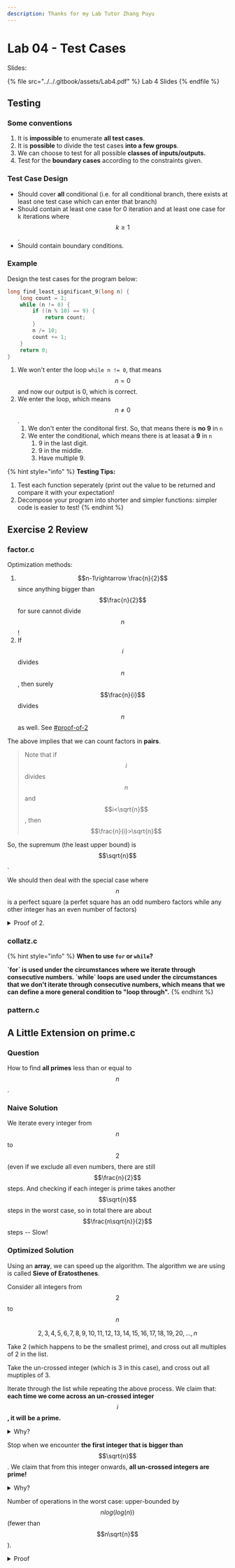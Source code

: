 ```yaml
---
description: Thanks for my Lab Tutor Zhang Puyu
---
```


# Lab 04 - Test Cases

Slides:

{% file src="../../.gitbook/assets/Lab4.pdf" %}
Lab 4 Slides
{% endfile %}

## Testing

### Some conventions

1. It is **impossible** to enumerate **all test cases**.
2. It is **possible** to divide the test cases **into a few groups**.
3. We can choose to test for all possible **classes of inputs/outputs.**
4. Test for the **boundary cases** according to the constraints given.

### Test Case Design

* Should cover **all** conditional (i.e. for all conditional branch, there exists at least one test case which can enter that branch)
* Should contain at least one case for 0 iteration and at least one case for k iterations where $$k\geq1$$.
* Should contain boundary conditions.

### Example

Design the test cases for the program below:

```c
long find_least_significant_9(long n) {
    long count = 1;
    while (n != 0) {
        if ((n % 10) == 9) {
            return count;
        }
        n /= 10;
        count += 1;
    }
    return 0;
}
```

1. We won't enter the loop `while n != 0`, that means $$n=0$$ and now our output is 0, which is correct.
2. We enter the loop, which means $$n\neq0$$.
   1. We don't enter the conditonal first. So, that means there is **no 9** in `n`
   2. We enter the conditional, which means there is at leasat a **9** in `n`
      1. 9 in the last digit.
      2. 9 in the middle.
      3. Have multiple 9.

{% hint style="info" %}
**Testing Tips:**

1. Test each function seperately (print out the value to be returned and compare it with your expectation!
2. Decompose your program into shorter and simpler functions: simpler code is easier to test!
{% endhint %}

## Exercise 2 Review

### factor.c

Optimization methods:

1. $$n-1\rightarrow  \frac{n}{2}$$ since anything bigger than $$\frac{n}{2}$$ for sure cannot divide $$n$$!
2. If $$i$$ divides $$n$$, then surely $$\frac{n}{i}$$ divides $$n$$ as well. See [#proof-of-2](lab-04-test-cases.md#proof-of-2 "mention")

The above implies that we can count factors in **pairs**.

> Note that if $$i$$ divides $$n$$ and $$i<\sqrt{n}$$, then $$\frac{n}{i}>\sqrt{n}$$

So, the supremum (the least upper bound) is $$\sqrt{n}$$.

We should then deal with the special case where $$n$$ is a perfect square (a perfet square has an odd numbero factors while any other integer has an even number of factors)

<details>

<summary>Proof of 2.</summary>

If $$i$$ divides $$n$$, then we can write $$n=qi$$, where $$q\neq0$$. Manipulate this equation, we know $$q=\frac{n}{i}$$. So, now our problem becomes does $$q$$ divide $$n$$ right? This answer is obvious yes right, since we already know that $$n=qi$$. Proof!

</details>

### collatz.c

{% hint style="info" %}
**When to use `for` or `while`?**

**\`for\` is used under the circumstances where we iterate through consecutive numbers. \`while\` loops are used under the circumstances that we don't iterate through consecutive numbers, which means that we can define a more general condition to "loop through".**
{% endhint %}

### pattern.c

## A Little Extension on prime.c

### Question

How to find **all primes** less than or equal to $$n$$.

### Naive Solution

We iterate every integer from $$n$$ to $$2$$ (even if we exclude all even numbers, there are still $$\frac{n}{2}$$ steps. And checking if each integer is prime takes another $$\sqrt{n}$$ steps in the worst case, so in total there are about $$\frac{n\sqrt{n}}{2}$$ steps -- Slow!

### Optimized Solution

Using an **array**, we can speed up the algorithm. The algorithm we are using is called **Sieve of Eratosthenes**.

Consider all integers from $$2$$ to $$n$$

$$
2,3,4,5,6,7,8,9,10,11,12,13,14,15,16,17,18,19,20,...,n
$$

Take 2 (which happens to be the smallest prime), and cross out all multiples of 2 in the list.

Take the un-crossed integer (which is 3 in this case), and cross out all muptiples of 3.

Iterate through the list while repeating the above process. We claim that: **each time we come across an un-crossed integer** $$i$$**, it will be a prime.**

<details>

<summary>Why?</summary>

Let's use proof by contracdiction. If it is not a prime, the it must have factors smaller than it. However, during our "cross-out" procedure, all the multiple of the number smaller than it must be crossed out. So, that means this number has been crossed out. Contradiction! So, that means this number we encounter is prime.

</details>

Stop when we encounter **the first integer that is bigger than** $$\sqrt{n}$$. We claim that from this integer onwards, **all un-crossed integers are  prime!**

<details>

<summary>Why?</summary>

Use proof by contracdiction also. If this number (**n**) is not a prime. That means **n** has factors that are not itself and 1. And one of its factor must be smaller than or equal to its square root. However, we have crossed out all the numbers that are multiple of that square root since it's smaller the **n**. So, this means this number is already crossed out. Contradiction!

</details>

Number of operations in the worst case: upper-bounded by $$nlog(log(n))$$ (fewer than $$n\sqrt{n}$$).

<details>

<summary>Proof</summary>

The proof is far beyond the scope of this course and contains much mathematical knowledge. I haven't digged deep into it but below are some useful resources:

1. [https://en.wikipedia.org/wiki/Divergence\_of\_the\_sum\_of\_the\_reciprocals\_of\_the\_primes#Proof\_that\_the\_series\_exhibits\_log-log\_growth](https://en.wikipedia.org/wiki/Divergence_of_the_sum_of_the_reciprocals_of_the_primes#Proof_that_the_series_exhibits_log-log_growth)
2. [https://github.com/Z-Puyu/lecture-notes/blob/MA2214-Combinatorics-and-Graphs-I/Combinatorics%20and%20Graphs%20I.pdf](https://github.com/Z-Puyu/lecture-notes/blob/MA2214-Combinatorics-and-Graphs-I/Combinatorics%20and%20Graphs%20I.pdf)(Page 30)

</details>

